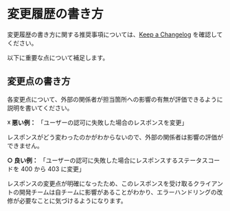 # 変更履歴の書き方

変更履歴の書き方に関する推奨事項については、[Keep a Changelog](https://keepachangelog.com/ja/1.0.0/) を確認してください。

以下に重要な点について補足します。

## 変更点の書き方

各変更点について、外部の関係者が担当箇所への影響の有無が評価できるように説明を書いてください。

**☓ 悪い例：** 「ユーザーの認可に失敗した場合のレスポンスを変更」

レスポンスがどう変わったのかがわからないので、外部の関係者は影響の評価ができません。

**○ 良い例：** 「ユーザーの認可に失敗した場合にレスポンスするステータスコードを 400 から 403 に変更」

レスポンスの変更点が明確になったため、このレスポンスを受け取るクライアントの開発チームは自チームに影響があることがわかり、エラーハンドリングの改修が必要なことに気づけるようになります。
